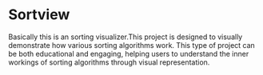 # Sortview
Basically this is an sorting visualizer.This project is designed to  visually demonstrate how various sorting algorithms work. This type of project can be both educational and engaging, helping users to understand the inner workings of sorting algorithms through visual representation.
